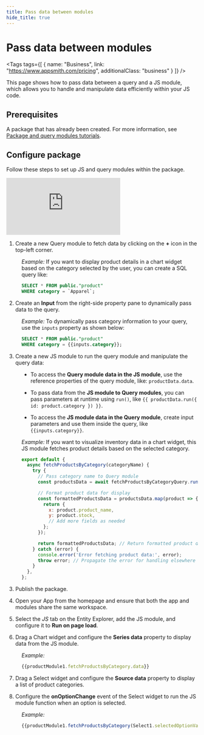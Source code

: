 ```yaml
---
title: Pass data between modules
hide_title: true
---
```

<!-- vale off -->

<div className="tag-wrapper">
 <h1>Pass data between modules</h1>

<Tags
tags={[
{ name: "Business", link: "https://www.appsmith.com/pricing", additionalClass: "business" }
]}
/>

</div>

<!-- vale on -->

This page shows how to pass data between a query and a JS module, which allows you to handle and manipulate data efficiently within your JS code.



## Prerequisites

A package that has already been created. For more information, see [Package and query modules tutorials](/packages/tutorial/query-module).

## Configure package

Follow these steps to set up JS and query modules within the package.

<div style={{ position: "relative", paddingBottom: "calc(50.520833333333336% + 41px)", height: "0", width: "100%" }}>
  <iframe src="https://demo.arcade.software/xA1AYQZs2KIdFl5qwWD9?embed" frameborder="0" loading="lazy" webkitallowfullscreen mozallowfullscreen allowfullscreen style={{ position: "absolute", top: "0", left: "0", width: "100%", height: "100%", colorScheme: "light" }} title="Appsmith | Connect Data">
  </iframe>
</div>


1. Create a new Query module to fetch data by clicking on the **+** icon in the top-left corner.


<dd>

*Example:* If you want to display product details in a chart widget based on the category selected by the user, you can create a SQL query like:

```sql
SELECT * FROM public."product" 
WHERE category = `Apparel`;
```

</dd>

2. Create an **Input** from the right-side property pane to dynamically pass data to the query. 

<dd>

*Example:* To dynamically pass category information to your query, use the `inputs` property as shown below:

```sql
SELECT * FROM public."product" 
WHERE category = {{inputs.category}};
```

</dd>


3. Create a new JS module to run the query module and manipulate the query data:


<dd>

* To access the **Query module data in the JS module**, use the reference properties of the query module, like: `productData.data`.

* To pass data from the **JS module to Query modules**, you can pass parameters at runtime using `run()`, like `{{ productData.run({ id: product.category }) }}`.

* To access the **JS module data in the Query module**, create input parameters and use them inside the query, like `{{inputs.category}}`.



*Example:* If you want to visualize inventory data in a chart widget, this JS module fetches product details based on the selected category. 

```js
export default {
  async fetchProductsByCategory(categoryName) {
    try {
      // Pass category name to Query module
      const productsData = await fetchProductsByCategoryQuery.run({ category: categoryName });

      // Format product data for display
      const formattedProductsData = productsData.map(product => {
        return {
          x: product.product_name,
          y: product.stock,
          // Add more fields as needed
        };
      });

      return formattedProductsData; // Return formatted product data
    } catch (error) {
      console.error('Error fetching product data:', error);
      throw error; // Propagate the error for handling elsewhere if needed
    }
  },
};
```

</dd>



3. Publish the package.

4. Open your App from the homepage and ensure that both the app and modules share the same workspace.

5. Select the *JS* tab on the Entity Explorer, add the JS module, and configure it to **Run on page load**.

6. Drag a Chart widget and configure the **Series data** property to display data from the JS module.

<dd>

*Example:*

```js
{{productModule1.fetchProductsByCategory.data}}
```

</dd>

7. Drag a Select widget and configure the **Source data** property to display a list of product categories.


8. Configure the **onOptionChange** event of the Select widget to run the JS module function when an option is selected.

<dd>

*Example:* 

```js
{{productModule1.fetchProductsByCategory(Select1.selectedOptionValue);}}
```

</dd>




